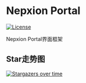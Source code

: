 # Nepxion Portal
[![License](https://img.shields.io/badge/License-Apache%202.0-blue.svg?label=license)](https://github.com/Nepxion/nepxion.github.io/blob/master/LICENSE)

Nepxion Portal界面框架

## Star走势图

[![Stargazers over time](https://starchart.cc/Nepxion/nepxion.github.io.svg)](https://starchart.cc/Nepxion/nepxion.github.io)